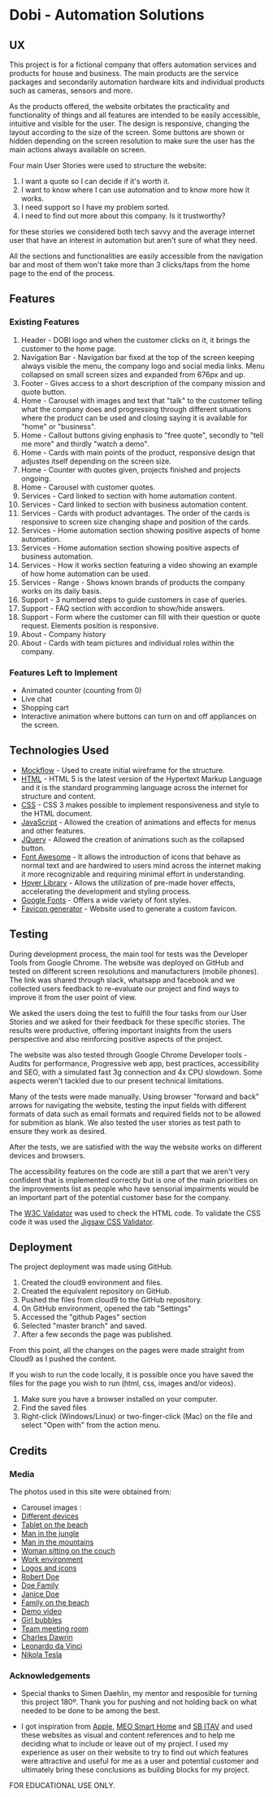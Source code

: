 # Dobi - Automation Solutions

## UX

This project is for a fictional company that offers automation services and products for house and business. The main products are the service packages and secondarily automation hardware kits and individual products such as cameras, sensors and more.

As the products offered, the website orbitates the practicality and functionality of things and all features are intended to be easily accessible, intuitive and visible for the user. The design is responsive, changing the layout according to the size of the screen. Some buttons are shown or hidden depending on the screen resolution to make sure the user has the main actions always available on screen.

Four main User Stories were used to structure the website:
1. I want a quote so I can decide if it's worth it.
2. I want to know where I can use automation and to know more how it works.
3. I need support so I have my problem sorted.
4. I need to find out more about this company. Is it trustworthy?

for these stories we considered both tech savvy and the average internet user that have an interest in automation but aren't sure of what they need.

All the sections and functionalities are easily accessible from the navigation bar and most of them won't take more than 3 clicks/taps from the home page to the end of the process. 


## Features
 
### Existing Features

1. Header - DOBI logo and when the customer clicks on it, it brings the customer to the home page.
2. Navigation Bar - Navigation bar fixed at the top of the screen keeping always visible the menu, the company logo and social media links. Menu collapsed on small screen sizes and expanded from 676px and up. 
3. Footer - Gives access to a short description of the company mission and quote button.
4. Home - Carousel with images and text that "talk" to the customer telling what the company does and progressing through different situations where the product can be used and closing saying it is available for "home" or "business".
5. Home - Callout buttons giving enphasis to "free quote", secondly to "tell me more" and thirdly "watch a demo".
6. Home - Cards with main points of the product, responsive design that adjustes itself depending on the screen size.
7. Home - Counter with quotes given, projects finished and projects ongoing.
8. Home - Carousel with customer quotes.
9. Services - Card linked to section with home automation content.
10. Services - Card linked to section with business automation content.
11. Services - Cards with product advantages. The order of the cards is responsive to screen size changing shape and position of the cards.
12. Services - Home automation section showing positive aspects of home automation.
13. Services - Home automation section showing positive aspects of business automation.
14. Services - How it works section featuring a video showing an example of how home automation can be used.
15. Services - Range - Shows known brands of products the company works on its daily basis.
16. Support - 3 numbered steps to guide customers in case of queries.
17. Support - FAQ section with accordion to show/hide answers.
18. Support - Form where the customer can fill with their question or quote request. Elements position is responsive.
19. About - Company history
20. About - Cards with team pictures and individual roles within the company.


### Features Left to Implement
- Animated counter (counting from 0)
- Live chat
- Shopping cart
- Interactive animation where buttons can turn on and off appliances on the screen.


## Technologies Used

- [Mockflow](https://mockflow.com/) - Used to create initial wireframe for the structure.
- [HTML](https://en.wikipedia.org/wiki/HTML5) - HTML 5 is the latest version of the Hypertext Markup Language and it is  the standard programming language across the internet for structure and content.
- [CSS](https://getbootstrap.com/docs/3.3/) - CSS 3 makes possible to implement responsiveness and style to the HTML document.
- [JavaScript](https://developer.mozilla.org/en-US/docs/Web/JavaScript) - Allowed the creation of animations and effects for menus and other features.
- [JQuery](https://jquery.com/) - Allowed the creation of animations such as the collapsed button.
- [Font Awesome](https://origin.fontawesome.com/) - It allows the introduction of icons that behave as normal text and are hardwired to users mind across the internet making it more recognizable and requiring minimal effort in understanding.
- [Hover Library](http://ianlunn.github.io/Hover/) - Allows the utilization of pre-made hover effects, accelerating the development and styling process.
- [Google Fonts](https://fonts.google.com/) - Offers a wide variety of font styles.
- [Favicon generator](https://realfavicongenerator.net) - Website used to generate a custom favicon.


## Testing

During development process, the main tool for tests was the Developer Tools from Google Chrome. 
The website was deployed on GitHub and tested on different screen resolutions and manufacturers (mobile phones).
The link was shared through slack, whatsapp and facebook and we collected users feedback to re-evaluate our project and find ways to improve it from the user point of view. 

We asked the users doing the test to fulfill the four tasks from our User Stories and we asked for their feedback for these specific stories. The results were productive, offering important insights from the users perspective and also reinforcing positive aspects of the project.

The website was also tested through Google Chrome Developer tools - Audits for performance, Progressive web app, best practices, accessibility and SEO, with a simulated fast 3g connection and 4x CPU slowdown.
Some aspects weren't tackled due to our present technical limitations.

Many of the tests were made manually. Using browser "forward and back" arrows for navigating the website, testing the input fields with different formats of data such as email formats and required fields not to be allowed for submition as blank.
We also tested the user stories as test path to ensure they work as desired.

After the tests, we are satisfied with the way the website works on different devices and browsers.

The accessibility features on the code are still a part that we aren't very confident that is implemented correctly but is one of the main priorities on the improvements list as people who have sensorial impairments would be an important part of the potential customer base for the company. 

The [W3C Validator](https://validator.w3.org/) was used to check the HTML code. To validate the CSS code it was used the [Jigsaw CSS Validator](https://jigsaw.w3.org/css-validator/).
## Deployment

The project deployment was made using GitHub. 
1. Created the cloud9 environment and files.
2. Created the equivalent repository on GitHub. 
3. Pushed the files from cloud9 to the GitHub repository.
4. On GitHub environment, opened the tab "Settings"
5. Accessed the "github Pages" section
6. Selected "master branch" and saved.
7. After a few seconds the page was published.

From this point, all the changes on the pages were made straight from Cloud9 as I pushed the content.

If you wish to run the code locally, it is possible once you have saved the files for the page you wish to run (html, css, images and/or videos).
1. Make sure you have a browser installed on your computer.
2. Find the saved files
3. Right-click (Windows/Linux) or two-finger-click (Mac) on the file and select "Open with" from the action menu.


## Credits

### Media

The photos used in this site were obtained from:

- Carousel images : 
-   [Different devices](https://www.pexels.com/photo/accessories-business-computer-desk-511425/)
-   [Tablet on the beach](https://www.publicdomainpictures.net/en/view-image.php?image=261344&picture=tablet-internetbeach-vacation)
-   [Man in the jungle](https://pixabay.com/photos/forest-mobile-phone-camera-vacation-2347079/)
-   [Man in the mountains](https://www.goodfreephotos.com/other-landscapes/man-taking-photo-of-mountain-landscape-with-cellphone.jpg.php)
-   [Woman sitting on the couch](https://www.pexels.com/photo/woman-sitting-on-sofa-while-looking-at-phone-with-laptop-on-lap-920382/)
-   [Work environment](https://pxhere.com/en/photo/1547057)
- [Logos and icons](https://fontawesome.com/icons?d=gallery&m=free)
- [Robert Doe](https://pxhere.com/en/photo/1457989)
- [Doe Family](https://pxhere.com/en/photo/1060077)
- [Janice Doe](https://pxhere.com/en/photo/1565903)
- [Family on the beach](https://allaboutplaya.com/record-number-of-tourists-visited-mexico-in-first-quarter/)
- [Demo video](https://www.youtube.com/embed/hYMpMt0lwUY)
- [Girl bubbles](https://pxhere.com/en/photo/817215)
- [Team meeting room](https://pxhere.com/en/photo/1557943)
- [Charles Dawrin](https://pixabay.com/photos/charles-robert-darwin-scientists-62911/)
- [Leonardo da Vinci](https://en.wikipedia.org/wiki/File:Leonardo_da_Vinci_LUCAN_self-portrait_PORTRAIT.jpg)
- [Nikola Tesla](https://it.wikipedia.org/wiki/File:Tesla_Sarony.jpg)


### Acknowledgements

- Special thanks to Simen Daehlin, my mentor and resposible for turning this project 180º. Thank you for pushing and not holding back on what needed to be done to be among the best.

- I got inspiration from  [Apple](www.apple.com), [MEO Smart Home](https://www.meo.pt) and [SB ITAV](https://www.stevenbrennanit.com/smarthome)  and used these websites as visual and content references and to help me deciding what to include or leave out of my project. I used my experience as user on their website to try to find out which features were attractive and useful for me as a user and potential customer and ultimately bring these conclusions as building blocks for my project.

FOR EDUCATIONAL USE ONLY.